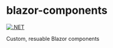 # blazor-components

[![.NET](https://github.com/d20Tek/blazor-components/actions/workflows/dotnet.yml/badge.svg)](https://github.com/d20Tek/blazor-components/actions/workflows/dotnet.yml)

Custom, resuable Blazor components
